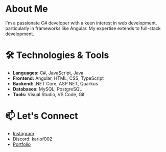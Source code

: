 # About Me
I'm a passionate C# developer with a keen interest in web development, particularly in frameworks like Angular. My expertise extends to full-stack development.

# 🛠 Technologies & Tools
- **Languages:** C#, JavaScript, Java
- **Frontend:** Angular, HTML, CSS, TypeScript
- **Backend:** .NET Core, ASP.NET, Quarkus
- **Databases:** MySQL, PostgreSQL
- **Tools:** Visual Studio, VS Code, Git

# 📫 Let's Connect
- [Instagram](https://www.instagram.com/_aboudy30._)
- Discord: karlof002
- [Portfolio](https://abd-dev.at/)
